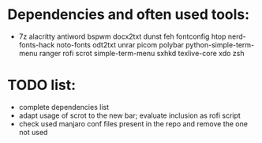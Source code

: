 # Dependencies and often used tools:
- 7z alacritty antiword bspwm docx2txt dunst feh fontconfig htop nerd-fonts-hack noto-fonts odt2txt unrar picom polybar python-simple-term-menu ranger rofi scrot simple-term-menu sxhkd texlive-core xdo zsh

# TODO list:
- complete dependencies list
- adapt usage of scrot to the new bar; evaluate inclusion as rofi script
- check used manjaro conf files present in the repo and remove the one not used
